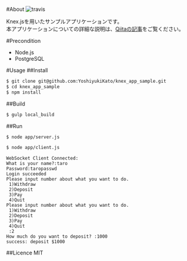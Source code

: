 #About
![travis](https://travis-ci.org/YoshiyukiKato/knex_app_sample.svg?branch=master)

Knex.jsを用いたサンプルアプリケーションです。  
本アプリケーションについての詳細な説明は、[Qiitaの記事]()をご覧ください。

#Precondition

* Node.js
* PostgreSQL

#Usage
##Install

```sh
$ git clone git@github.com:YoshiyukiKato/knex_app_sample.git
$ cd knex_app_sample
$ npm install
```
##Build

```sh
$ gulp local_build
```

##Run

```sh
$ node app/server.js
```

```sh
$ node app/client.js
```

```
WebSocket Client Connected:
What is your name?:taro
Password:taropasswd
Login succeeded
Please input number about what you want to do.
 1)Withdraw
 2)Deposit
 3)Pay
 4)Quit
Please input number about what you want to do.
 1)Withdraw
 2)Deposit
 3)Pay
 4)Quit
 :2
How much do you want to deposit? :1000
success: deposit $1000
````

##Licence
MIT